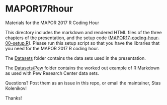 # MAPOR17Rhour
Materials for the MAPOR 2017 R Coding Hour

This directory includes the markdown and rendered HTML files of the three chapters of the presentation, and the setup code ([MAPOR17-coding-hour-00-setup.R](MAPOR17-coding-hour-00-setup.R)). Please run this setup script so that you have the libraries that you need for the MAPOR 2017 R coding hour.

The [Datasets](Datasets) folder contains the data sets used in the presentation.

The [Datasets/Pew](Datasets/Pew) folder contains the worked out example of R Markdown as used with Pew Research Center data sets.

Questions? Post them as an issue in this repo, or email the maintainer, Stas Kolenikov!

Thanks!

